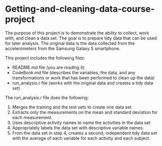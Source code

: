 # Getting-and-cleaning-data-course-project
The purpose of this project is to demonstrate the ability to collect, work with, and clean a data set. 
The goal is to prepare tidy data that can be used for later analysis.
The original data is the data collected from the accelerometers from the Samsung Galaxy S smartphone.

This project includes the following files:
* README.md file (you are reading it)
* CodeBook.md file (describes the variables, the data, and any transformations or work that has been performed to clean up the data)
* run_analysis.r file (works with the original data and creates a tidy data set)

The run_analysis.r file does the following:
1. Merges the training and the test sets to create one data set.
2. Extracts only the measurements on the mean and standard deviation for each measurement.
3. Uses descriptive activity names to name the activities in the data set
4. Appropriately labels the data set with descriptive variable names.
5. From the data set in step 4, creates a second, independent tidy data set with the average of each variable for each activity and each 
subject.
